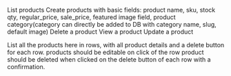<p>List products
Create products with basic fields: product name, sku, stock qty, regular_price, sale_price, featured image field, product category(category can directly be added to DB with category name, slug, default image)
Delete a product
View a product
Update a product<p>

<p>List all the products here in rows, with all product details and a delete button for each row.
products should be editable on click of the row
product should be deleted when clicked on the delete button of each row with a confirmation.</p>
